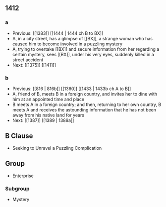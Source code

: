## 1412
### a
- Previous: [[1383]] [[1444 | 1444 ch B to BX]] 
- A, in a city street, has a glimpse of [[BX]], a strange woman who has caused him to become involved in a puzzling mystery
- A, trying to overtake [[BX]] and secure information from her regarding a certain mystery, sees [[BX]], under his very eyes, suddenly killed in a street accident
- Next: [[1375]] [[1411]] 

### b
- Previous: [[816 | 816b]] [[1360]] [[1433 | 1433b ch A to B]] 
- A, friend of B, meets B in a foreign country, and invites her to dine with him at an appointed time and place
- B meets A in a foreign country; and then, returning to her own country, B meets A and receives the astounding information that he has not been away from his native land for years
- Next: [[1387]] [[1389 | 1389a]] 

## B Clause
- Seeking to Unravel a Puzzling Complication

## Group
- Enterprise

### Subgroup
- Mystery

